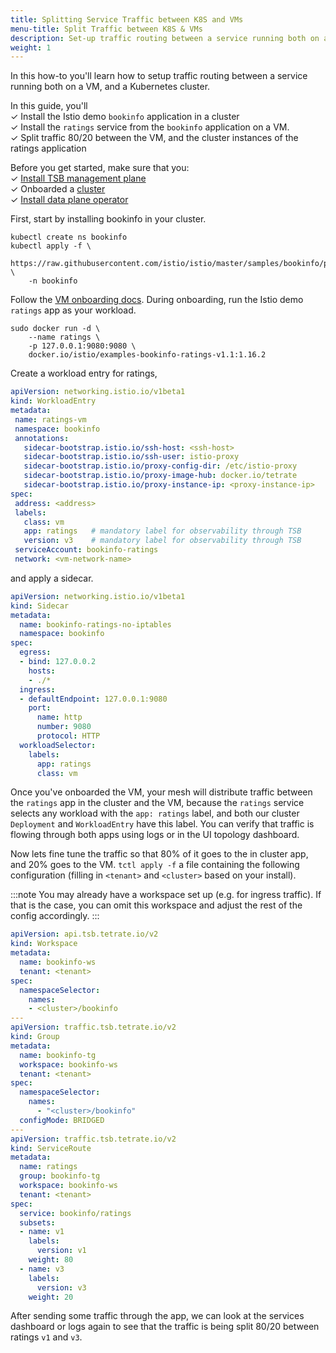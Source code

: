 ```yaml
---
title: Splitting Service Traffic between K8S and VMs
menu-title: Split Traffic between K8S & VMs
description: Set-up traffic routing between a service running both on a VM, and a Kubernetes cluster.
weight: 1
---
```


In this how-to you'll learn how to setup traffic routing between a service
running both on a VM, and a Kubernetes cluster. 

In this guide, you'll <br />
✓ Install the Istio demo `bookinfo` application in a cluster <br />
✓ Install the `ratings` service from the `bookinfo` application on a VM. <br />
✓ Split traffic 80/20 between the VM, and the cluster instances of the ratings application

Before you get started, make sure that you: <br />
✓ [Install TSB management plane](../../setup/self_managed/management-plane-installation) <br />
✓ Onboarded a [cluster](../../setup/self_managed/onboarding-clusters)<br />
✓ [Install data plane operator](../../concepts/operators/data_plane)

First, start by installing bookinfo in your cluster. 

```bash{outputLines: 3-4}
kubectl create ns bookinfo
kubectl apply -f \
    https://raw.githubusercontent.com/istio/istio/master/samples/bookinfo/platform/kube/bookinfo.yaml \
    -n bookinfo
```

Follow the [VM onboarding docs](../../setup/workload_onboarding/onboarding-vms). 
During onboarding, run the Istio demo `ratings` app as your workload. 

```bash{outputLines: 2-4} 
sudo docker run -d \
    --name ratings \
    -p 127.0.0.1:9080:9080 \
    docker.io/istio/examples-bookinfo-ratings-v1.1:1.16.2
```

Create a workload entry for ratings,

```yaml
apiVersion: networking.istio.io/v1beta1
kind: WorkloadEntry
metadata:
 name: ratings-vm
 namespace: bookinfo
 annotations:
   sidecar-bootstrap.istio.io/ssh-host: <ssh-host>
   sidecar-bootstrap.istio.io/ssh-user: istio-proxy
   sidecar-bootstrap.istio.io/proxy-config-dir: /etc/istio-proxy
   sidecar-bootstrap.istio.io/proxy-image-hub: docker.io/tetrate
   sidecar-bootstrap.istio.io/proxy-instance-ip: <proxy-instance-ip>
spec:
 address: <address>
 labels:
   class: vm
   app: ratings   # mandatory label for observability through TSB
   version: v3    # mandatory label for observability through TSB
 serviceAccount: bookinfo-ratings
 network: <vm-network-name>
 ```

and apply a sidecar.

```yaml
apiVersion: networking.istio.io/v1beta1
kind: Sidecar
metadata:
  name: bookinfo-ratings-no-iptables
  namespace: bookinfo
spec:
  egress:
  - bind: 127.0.0.2
    hosts:
    - ./*
  ingress:
  - defaultEndpoint: 127.0.0.1:9080
    port:
      name: http
      number: 9080
      protocol: HTTP
  workloadSelector:
    labels:
      app: ratings
      class: vm
```

Once you've onboarded the VM, your mesh will distribute traffic between the
`ratings` app in the cluster and the VM, because the `ratings` service selects
any workload with the `app: ratings` label, and both our cluster `Deployment`
and `WorkloadEntry` have this label. You can verify that traffic is flowing 
through both apps using logs or in the UI topology dashboard.

Now lets fine tune the traffic so that 80% of it goes to the in cluster app, and
20% goes to the VM. `tctl apply -f` a file containing the following
configuration (filling in `<tenant>` and `<cluster>` based on your install).

:::note
You may already have a workspace set up (e.g. for ingress traffic). If that is
the case, you can omit this workspace and adjust the rest of the config
accordingly.
:::

```yaml
apiVersion: api.tsb.tetrate.io/v2
kind: Workspace
metadata:
  name: bookinfo-ws
  tenant: <tenant>
spec:
  namespaceSelector:
    names:
    - <cluster>/bookinfo
---
apiVersion: traffic.tsb.tetrate.io/v2
kind: Group
metadata:
  name: bookinfo-tg
  workspace: bookinfo-ws
  tenant: <tenant>
spec:
  namespaceSelector:
    names:
      - "<cluster>/bookinfo"
  configMode: BRIDGED
---
apiVersion: traffic.tsb.tetrate.io/v2
kind: ServiceRoute
metadata:
  name: ratings
  group: bookinfo-tg
  workspace: bookinfo-ws
  tenant: <tenant>
spec:
  service: bookinfo/ratings
  subsets:
  - name: v1
    labels:
      version: v1
    weight: 80
  - name: v3
    labels:
      version: v3
    weight: 20
```

After sending some traffic through the app, we can look at the services
dashboard or logs again to see that the traffic is being split 80/20 between
ratings `v1` and `v3`.
